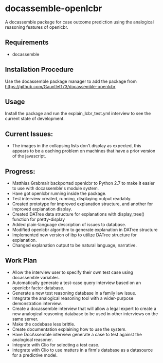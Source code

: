 # docassemble-openlcbr
A docassemble package for case outcome prediction using the analogical reasoning features of openlcbr.
## Requirements
* docassemble
## Installation Procedure
Use the docassemble package manager to add the package from https://github.com/Gauntlet173/docassemble-openlcbr
## Usage
Install the package and run the explain\_lcbr\_test.yml interview to see the current state of development.
## Current Issues:
* The images in the collapsing lists don't display as expected, this appears to be a
  caching problem on machines that have a prior version of the javascript.
## Progress:
* Matthias Grabmair backported openlcbr to Python 2.7 to make it easier to use with docassemble's module system.
* Have got openlcbr running inside the package.
* Test interview created, running, displaying output readably.
* Created prototype for improved explanation structure, and another for improved explanation display.
* Created DATree data structure for explanations with display\_tree() function for pretty-display
* Added plain-language description of issues to database.
* Modified openlcbr algorithm to generate explanation in DATree structure
* Implemented new version of ibp to utilize DATree structure for explanation.
* Changed explanation output to be natural language, narrative.
## Work Plan
* Allow the interview user to specify their own test case using docassemble variables.
* Automatically generate a test-case query interview
  based on an openlcbr factor database.
* Generate a new test reasoning database in a family law issue.
* Integrate the analogical reasoning tool with a wider-purpose demonstration interview.
* Create a docassemble interview that will allow a legal expert to create a new
  analogical reasoning database to be used in other interviews on the same server.
* Make the codebase less brittle.
* Create documentation explaining how to use the system.
* Have DocAssemble interview generate a case to test against the analogical reasoner.
* Integrate with Clio for selecting a test case.
* Integrate with Clio to use matters in a firm's database as a datasource for a
  predictive model.